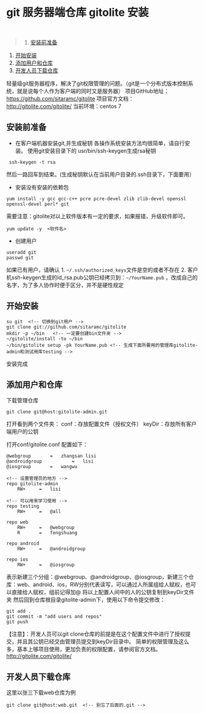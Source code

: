 # git 服务器端仓库 gitolite 安装
<br>

>1. [安装前准备](#安装前准备 "安装前准备")
1. [开始安装](#开始安装 "开始安装")
1. [添加用户和仓库](#添加用户和仓库 "添加用户和仓库")
1. [开发人员下载仓库](#开发人员下载仓库 "开发人员下载仓库")


轻量级git服务器程序，解决了git权限管理的问题。（git是一个分布式版本控制系统，就是说每个人作为客户端的同时又是服务器）
项目GitHub地址：https://github.com/sitaramc/gitolite
项目官方文档：http://gitolite.com/gitolite/
当前环境：centos 7

## 安装前准备
- 在客户端机器安装git,并生成秘钥
各操作系统安装方法均很简单，请自行安装。
使用git安装目录下的 usr/bin/ssh-keygen生成rsa秘钥

```
 ssh-keygen -t rsa
```

然后一路回车到结束。(生成秘钥默认在当前用户目录的.ssh目录下，下面要用）

- 安装没有安装的依赖包

```
yum install -y gcc gcc-c++ pcre pcre-devel zlib zlib-devel openssl openssl-devel perl* git
```

需要注意：gitolite对以上软件版本有一定的要求，如果报错，升级软件即可。

```
yum update -y  <软件名>
```

- 创建用户

```
useradd git
passwd git
```

如果已有用户，请确认
    1. ```~/.ssh/authorized_keys```文件是空的或者不存在
    2. 客户机ssh-keygen生成的id_rsa.pub公钥已经拷贝到：```~/YourName.pub``` ，改成自己的名字，为了多人协作时便于区分，并不是硬性规定

## 开始安装

```
su git  <!-- 切换到git用户 -->
git clone git://github.com/sitaramc/gitolite
mkdir -p ~/bin   <!-- 一定要创建bin文件夹 -->
~/gitolite/install -to ~/bin
~/bin/gitolite setup -pk YourName.pub <!-- 生成下面所要用的管理库gitolite-admin和测试用库testing -->
```

安装完成

## 添加用户和仓库

下载管理仓库

```
git clone git@host:gitolite-admin.git
```

打开看到两个文件夹：
conf：存放配置文件（授权文件）
keyDir：存放所有客户端用户的公钥

打开conf/gitolite.conf 配置如下：

```
@webgroup		=	zhangsan lisi
@androidgroup           =	lisi
@iosgroup		=	wangwu

<!-- 设置管理员的地方 -->
repo gitolite-admin
    RW+     =   lisi

<!-- 可以用来学习使用 -->
repo testing
    RW+     =   @all

repo web
    RW+		= 	@webgroup
    R		=	fengshuang

repo android
    RW+		=	@androidgroup

repo ios
    RW+		=	@iosgroup
```

表示新建三个分组：@webgroup、@androidgroup、@iosgroup，新建三个仓库：web、android、ios，RW分别代表读写，可以通过人所属组给人赋权，也可以直接给人赋权，组前记得加@
将以上配置人间中的人的公钥复制到keyDir文件夹
然后回到仓库根目录gitolite-admin下，使用以下命令提交修改：

```
git add .
git commit -m "add users and repos"
git push
```

【注意】：开发人员可以git clone仓库的前提是在这个配置文件中进行了授权提交，并且其公钥已经交由管理员提交到keyDir目录中。
简单的权限管理及这么多，基本上够项目使用，更加负责的权限配置，请参阅官方文档。http://gitolite.com/gitolite/

## 开发人员下载仓库
这里以张三下载web仓库为例

```
git clone git@host:web.git  <!-- 别忘了后面的.git -->
```
